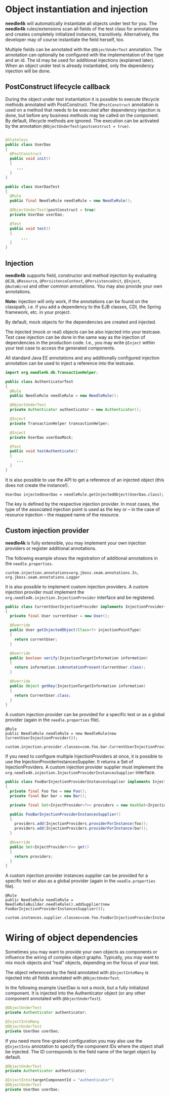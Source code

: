 # Object instantiation and injection

**needle4k** will automatically instantiate all objects under test for you. The **needle4k** rules/extensions scan all fields of
the test class for annotations and creates completely initialized instances, transitively. Alternatively, the developer may of
course instantiate the field herself, too.

Multiple fields can be annotated with the `@ObjectUnderTest` annotation. The annotation can optionally be configured with the
implementation of the type and an id. The id may be used for additional injections (explained later). When an object under test is
already instantiated, only the dependency injection will be done.

## PostConstruct lifecycle callback

During the object under test instantiation it is possible to execute lifecycle methods annotated with PostConstruct. The
`@PostConstruct` annotation is used on a method that needs to be executed after dependency injection is done, but before any
business methods may be called on the component. By default, lifecycle methods are ignored. The execution can be activated by the
annotation `@ObjectUnderTest(postconstruct = true)`.

```java

@Stateless
public class UserDao
{
  @PostConstruct
  public void init()
  {
     ...
  }
}
```

```java
public class UserDaoTest
{
  @Rule
  public final NeedleRule needleRule = new NeedleRule();

  @ObjectUnderTest(postConstruct = true)
  private UserDao userDao;

  @Test
  public void test()
  {
       ...
  }
}
```

## Injection

**needle4k** supports field, constructor and method injection by
evaluating `@EJB`, `@Resource`, `@PersistenceContext`, `@PersistenceUnit`, `@Inject`, `@AutoWired` and other common annotations.
You may also provide your own annotations.

**Note:** Injection will only work, if the annotations can be found on the classpath, i.e. if you add a dependency to the EJB
classes, CDI, the Spring framework, etc. in your project.

By default, mock objects for the dependencies are created and injected.

The injected (mock or real) objects can be also injected into your testcase. Test case injection can be done in the same way as
the injection of dependencies in the production code. I.e., you may write `@Inject` within your test case to access the generated
components.

All standard Java EE annotations and any additionally configured injection annotation can be used to inject a reference into the
testcase.

```java
import org.needle4k.db.TransactionHelper;

public class AuthenticatorTest
{
  @Rule
  public NeedleRule needleRule = new NeedleRule();

  @ObjectUnderTest
  private Authenticator authenticator = new Authenticator();

  @Inject
  private TransactionHelper transactionHelper;

  @Inject
  private UserDao userDaoMock;

  @Test
  public void testAuthenticate()
  {
     ...
  }
}
```

It is also possible to use the API to get a reference of an injected object (this does not create the instance!).

    UserDao injectedUserDao = needleRule.getInjectedObject(UserDao.class);

The key is defined by the respective injection provider. In most cases, the type of the associated injection point is used as the
key or – in the case of resource injection – the mapped name of the resource.

## Custom injection provider

**needle4k** is fully extensible, you may implement your own injection providers or register additional annotations.

The following example shows the registration of additional annotations
in the `needle.properties`.

    custom.injection.annotations=org.jboss.seam.annotations.In, org.jboss.seam.annotations.Logger

It is also possible to implement custom injection providers. A custom injection provider must implement
the `org.needle4k.injection.InjectionProvider` interface and be registered.

```java
public class CurrentUserInjectionProvider implements InjectionProvider<User>
{
  private final User currentUser = new User();

  @Override
  public User getInjectedObject(Class<?> injectionPointType)
  {
    return currentUser;
  }

  @Override
  public boolean verify(InjectionTargetInformation information)
  {
    return information.isAnnotationPresent(CurrentUser.class);
  }

  @Override
  public Object getKey(InjectionTargetInformation information)
  {
    return CurrentUser.class;
  }
}
```

A custom injection provider can be provided for a specific test or as a global provider (again in the `needle.properties` file).

    @Rule
    public NeedleRule needleRule = new NeedleRule(new CurrentUserInjectionProvider());

    custom.injection.provider.classes=com.foo.bar.CurrentUserInjectionProvider

If you need to configure multiple InjectionProviders at once, it is possible to use the InjectionProviderInstancesSupplier. It
returns a Set of InjectionProviders. A custom injection provider supplier must implement the
`org.needle4k.injection.InjectionProviderInstancesSupplier` interface.

```java
public class FooBarInjectionProviderInstancesSupplier implements InjectionProviderInstancesSupplier
{
  private final Foo foo = new Foo();
  private final Bar bar = new Bar();

  private final Set<InjectProvider<?>> providers = new HashSet<InjectionProvider<?>>();

  public FooBarInjectionProviderInstancesSupplier()
  {
    providers.add(InjectionProviders.providerForInstance(foo));
    providers.add(InjectionProviders.providerForInstance(bar));
  }

  @Override
  public Set<InjectProvider<?>> get()
  {
    return providers;
  }
}
```

A custom injection provider instances supplier can be provided for a specific test or also as a global provider
(again in the `needle.properties` file).

    @Rule
    public NeedleRule needleRule = NeedleRuleBuilder.needleRule().addSupplier(new FooBarInjectionProviderInstancesSupplier());

    custom.instances.supplier.classes=com.foo.FooBarInjectionProviderInstancesSupplier

# Wiring of object dependencies

Sometimes you may want to provide your own objects as components or influence the wiring of complex object graphs. Typically, you
may want to mix mock objects and “real” objects, depending on the focus of your test.

The object referenced by the field annotated with `@InjectIntoMany` is injected into all fields annotated with `@ObjectUnderTest`.

In the following example UserDao is not a mock, but a fully initialized component. It is injected into the Authenticator object
(or any other component annotated with `@ObjectUnderTest`).

```java
@ObjectUnderTest
private Authenticator authenticator;

@InjectIntoMany
@ObjectUnderTest
private UserDao userDao;
```

If you need more fine-grained configuration you may also use the `@InjectInto` annotation to specify the component IDs
where the object shall be injected. The ID corresponds to the field name of the target object by default.

```java
@ObjectUnderTest
private Authenticator authenticator;

@InjectInto(targetComponentId = "authenticator")
@ObjectUnderTest
private UserDao userDao;
```
